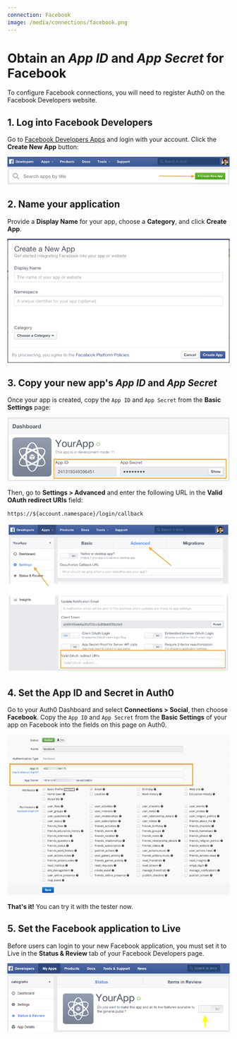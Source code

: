 ```yaml
---
connection: Facebook
image: /media/connections/facebook.png
---
```


# Obtain an *App ID* and *App Secret* for Facebook

To configure Facebook connections, you will need to register Auth0 on the Facebook Developers website.

## 1. Log into Facebook Developers
Go to [Facebook Developers Apps](https://developers.facebook.com/apps) and login with your account. Click the **Create New App** button:

![](/media/articles/connections/social/facebook/facebook-1.png)

## 2. Name your application

Provide a **Display Name** for your app, choose a **Category**, and click **Create App**.

![](/media/articles/connections/social/facebook/facebook-2.png)

## 3. Copy your new app's *App ID* and *App Secret*

Once your app is created, copy the `App ID` and `App Secret` from the **Basic Settings** page:

![](/media/articles/connections/social/facebook/facebook-3.png)

Then, go to **Settings > Advanced** and enter the following URL in the **Valid OAuth redirect URIs** field:

    https://${account.namespace}/login/callback

![](/media/articles/connections/social/facebook/facebook-3b.png)

## 4. Set the App ID and Secret in Auth0

Go to your Auth0 Dashboard and select **Connections > Social**, then choose **Facebook**. Copy the `App ID` and `App Secret` from the **Basic Settings** of your app on Facebook into the fields on this page on Auth0.

![](/media/articles/connections/social/facebook/facebook-4.png)

**That's it!** You can try it with the tester now.

## 5. Set the Facebook application to Live

Before users can login to your new Facebook application, you must set it to Live in the **Status & Review** tab of your Facebook Developers page.

![](/media/articles/connections/social/facebook/facebook-5.png)
